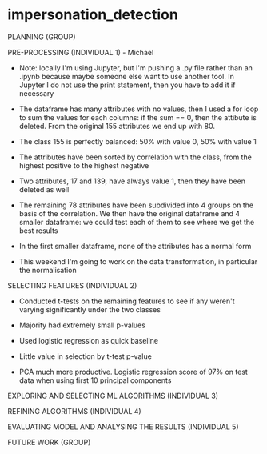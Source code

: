 # impersonation_detection


PLANNING (GROUP)

PRE-PROCESSING (INDIVIDUAL 1) - Michael

* Note: locally I'm using Jupyter, but I'm pushing a .py file rather than an .ipynb because maybe someone else want to use another tool. In Jupyter I do not use the print statement, then you have to add it if necessary  

* The dataframe has many attributes with no values, then I used a for loop to sum the values for each columns: if the sum == 0, then the attibute is deleted. From the original 155 attributes we end up with 80.

* The class 155 is perfectly balanced: 50% with value 0, 50% with value 1

* The attributes have been sorted by correlation with the class, from the highest positive to the highest negative 

* Two attributes, 17 and 139, have always value 1, then they have been deleted as well

* The remaining 78 attributes have been subdivided into 4 groups on the basis of the correlation. We then have the original dataframe and 4 smaller dataframe: we could test each of them to see where we get the best results 

* In the first smaller dataframe, none of the attributes has a normal form

* This weekend I'm going to work on the data transformation, in particular the normalisation



SELECTING FEATURES (INDIVIDUAL 2)

* Conducted t-tests on the remaining features to see if any weren't varying significantly under the two classes

* Majority had extremely small p-values

* Used logistic regression as quick baseline

* Little value in selection by t-test p-value

* PCA much more productive. Logistic regression score of 97% on test data when using first 10 principal components

EXPLORING AND SELECTING ML ALGORITHMS (INDIVIDUAL 3)

REFINING ALGORITHMS (INDIVIDUAL 4)

EVALUATING MODEL AND ANALYSING THE RESULTS (INDIVIDUAL 5)

FUTURE WORK (GROUP)

